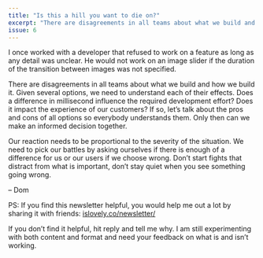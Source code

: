 ```yaml
---
title: "Is this a hill you want to die on?"
excerpt: "There are disagreements in all teams about what we build and how we build it. Given several options, we need to understand each of their effects."
issue: 6
---
```

I once worked with a developer that refused to work on a feature as long as any detail was unclear. He would not work on an image slider if the duration of the transition between images was not specified.

There are disagreements in all teams about what we build and how we build it. Given several options, we need to understand each of their effects. Does a difference in millisecond influence the required development effort? Does it impact the experience of our customers? If so, let’s talk about the pros and cons of all options so everybody understands them. Only then can we make an informed decision together.

Our reaction needs to be proportional to the severity of the situation. We need to pick our battles by asking ourselves if there is enough of a difference for us or our users if we choose wrong. Don’t start fights that distract from what is important, don’t stay quiet when you see something going wrong.

– Dom

PS: If you find this newsletter helpful, you would help me out a lot by sharing it with friends: [islovely.co/newsletter/](/newsletter/)

If you don’t find it helpful, hit reply and tell me why. I am still experimenting with both content and format and need your feedback on what is and isn’t working.
